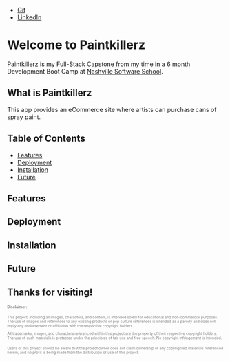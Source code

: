 - [Git](https://github.com/ericlheidel)
- [LinkedIn](https://www.linkedin.com/in/ericleeheidel/)

# Welcome to Paintkillerz

Paintkillerz is my Full-Stack Capstone from my time in a 6 month Development
Boot Camp at [Nashville Software School](https://nashvillesoftwareschool.com/).

## What is Paintkillerz

This app provides an eCommerce site where artists can purchase cans of spray
paint.

## Table of Contents

- [Features](#features)
- [Deployment](#deployment)
- [Installation](#installation)
- [Future](#future)

## Features

## Deployment

## Installation

## Future

## Thanks for visiting!

<small style="font-size: 0.6em; color: gray;">**Disclaimer:**

This project, including all images, characters, and content, is intended solely
for educational and non-commercial purposes. The use of images and references to
any existing products or pop culture references is intended as a parody and does
not imply any endorsement or affiliation with the respective copyright holders.

All trademarks, images, and characters referenced within this project are the
property of their respective copyright holders. The use of such materials is
protected under the principles of fair use and free speech. No copyright
infringement is intended.

Users of this project should be aware that the project owner does not claim
ownership of any copyrighted materials referenced herein, and no profit is being
made from the distribution or use of this project. </small>
